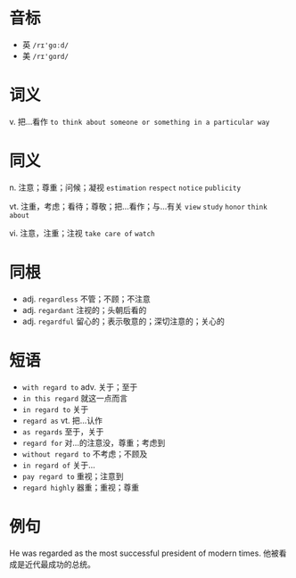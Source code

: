 # 音标

- 英 `/rɪ'gɑːd/`
- 美 `/rɪ'ɡɑrd/`

# 词义

v. 把…看作
`to think about someone or something in a particular way`

# 同义

n. 注意；尊重；问候；凝视
`estimation` `respect` `notice` `publicity`

vt. 注重，考虑；看待；尊敬；把…看作；与…有关
`view` `study` `honor` `think about`

vi. 注意，注重；注视
`take care of` `watch`

# 同根

- adj. `regardless` 不管；不顾；不注意
- adj. `regardant` 注视的；头朝后看的
- adj. `regardful` 留心的；表示敬意的；深切注意的；关心的

# 短语

- `with regard to` adv. 关于；至于
- `in this regard` 就这一点而言
- `in regard to` 关于
- `regard as` vt. 把…认作
- `as regards` 至于，关于
- `regard for` 对…的注意没，尊重；考虑到
- `without regard to` 不考虑；不顾及
- `in regard of` 关于…
- `pay regard to` 重视；注意到
- `regard highly` 器重；重视；尊重

# 例句

He was regarded as the most successful president of modern times.
他被看成是近代最成功的总统。



